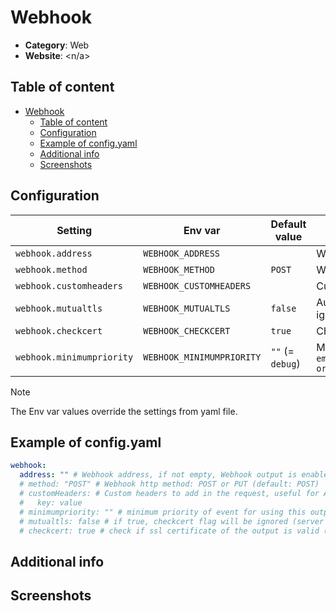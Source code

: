# Webhook

- **Category**: Web
- **Website**: <n/a>

## Table of content

- [Webhook](#webhook)
  - [Table of content](#table-of-content)
  - [Configuration](#configuration)
  - [Example of config.yaml](#example-of-configyaml)
  - [Additional info](#additional-info)
  - [Screenshots](#screenshots)

## Configuration

| Setting                   | Env var                   | Default value    | Description                                                                                                                         |
| ------------------------- | ------------------------- | ---------------- | ----------------------------------------------------------------------------------------------------------------------------------- |
| `webhook.address`         | `WEBHOOK_ADDRESS`         |                  | Webhook address, if not empty, Webhook output is **enabled**                                                                        |
| `webhook.method`          | `WEBHOOK_METHOD`          | `POST`           | Webhook http method: `POST` or `PUT`                                                                                                |
| `webhook.customheaders`   | `WEBHOOK_CUSTOMHEADERS`   |                  | Custom headers to add in POST, useful for Authentication                                                                            |
| `webhook.mutualtls`       | `WEBHOOK_MUTUALTLS`       | `false`          | Authenticate to the output with TLS, if true, checkcert flag will be ignored (server cert will always be checked)                   |
| `webhook.checkcert`       | `WEBHOOK_CHECKCERT`       | `true`           | Check if ssl certificate of the output is valid                                                                                     |
| `webhook.minimumpriority` | `WEBHOOK_MINIMUMPRIORITY` | `""` (= `debug`) | Minimum priority of event for using this output, order is `emergency,alert,critical,error,warning,notice,informational,debug or ""` |

> [!NOTE]
The Env var values override the settings from yaml file.

## Example of config.yaml

```yaml
webhook:
  address: "" # Webhook address, if not empty, Webhook output is enabled
  # method: "POST" # Webhook http method: POST or PUT (default: POST)
  # customHeaders: # Custom headers to add in the request, useful for Authentication
  #   key: value
  # minimumpriority: "" # minimum priority of event for using this output, order is emergency|alert|critical|error|warning|notice|informational|debug or "" (default)
  # mutualtls: false # if true, checkcert flag will be ignored (server cert will always be checked)
  # checkcert: true # check if ssl certificate of the output is valid (default: true)
```

## Additional info

## Screenshots
